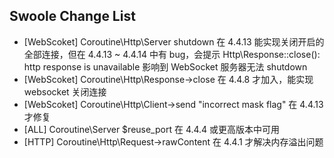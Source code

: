 ## Swoole Change List

- [WebScoket] Coroutine\Http\Server shutdown 在 4.4.13 能实现关闭开启的全部连接，但在 4.4.13 ~ 4.4.14 中有 bug，会提示 Http\Response::close(): http response is unavailable 影响到 WebSocket 服务器无法 shutdown
- [WebScoket] Coroutine\Http\Response->close 在 4.4.8 才加入，能实现 websocket 关闭连接
- [WebScoket] Coroutine\Http\Client->send "incorrect mask flag" 在 4.4.13 才修复
- [ALL] Coroutine\Server $reuse_port 在 4.4.4 或更高版本中可用
- [HTTP] Coroutine\Http\Request->rawContent 在 4.4.1 才解决内存溢出问题

